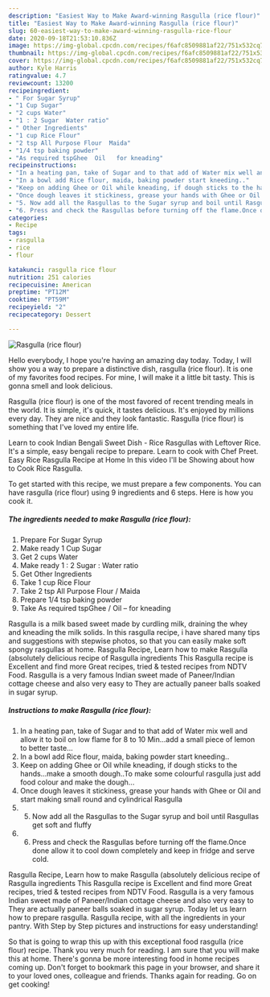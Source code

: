 ```yaml
---
description: "Easiest Way to Make Award-winning Rasgulla (rice flour)"
title: "Easiest Way to Make Award-winning Rasgulla (rice flour)"
slug: 60-easiest-way-to-make-award-winning-rasgulla-rice-flour
date: 2020-09-18T21:53:10.836Z
image: https://img-global.cpcdn.com/recipes/f6afc8509881af22/751x532cq70/rasgulla-rice-flour-recipe-main-photo.jpg
thumbnail: https://img-global.cpcdn.com/recipes/f6afc8509881af22/751x532cq70/rasgulla-rice-flour-recipe-main-photo.jpg
cover: https://img-global.cpcdn.com/recipes/f6afc8509881af22/751x532cq70/rasgulla-rice-flour-recipe-main-photo.jpg
author: Kyle Harris
ratingvalue: 4.7
reviewcount: 13200
recipeingredient:
- " For Sugar Syrup"
- "1 Cup Sugar"
- "2 cups Water"
- "1 : 2 Sugar  Water ratio"
- " Other Ingredients"
- "1 cup Rice Flour"
- "2 tsp All Purpose Flour  Maida"
- "1/4 tsp baking powder"
- "As required tspGhee  Oil   for kneading"
recipeinstructions:
- "In a heating pan, take of Sugar and to that add of Water mix well and allow it to boil on low flame for 8 to 10 Min...add a small piece of lemon to better taste..."
- "In a bowl add Rice flour, maida, baking powder start kneeding.."
- "Keep on adding Ghee or Oil while kneading, if dough sticks to the hands...make a smooth dough..To make some colourful rasgulla just add food colour and make the dough..."
- "Once dough leaves it stickiness, grease your hands with Ghee or Oil and start making small round and cylindrical Rasgulla"
- "5. Now add all the Rasgullas to the Sugar syrup and boil until Rasgullas get soft and fluffy"
- "6. Press and check the Rasgullas before turning off the flame.Once done allow it to cool down completely and keep in fridge and serve cold."
categories:
- Recipe
tags:
- rasgulla
- rice
- flour

katakunci: rasgulla rice flour 
nutrition: 251 calories
recipecuisine: American
preptime: "PT12M"
cooktime: "PT59M"
recipeyield: "2"
recipecategory: Dessert

---
```



![Rasgulla (rice flour)](https://img-global.cpcdn.com/recipes/f6afc8509881af22/751x532cq70/rasgulla-rice-flour-recipe-main-photo.jpg)

Hello everybody, I hope you're having an amazing day today. Today, I will show you a way to prepare a distinctive dish, rasgulla (rice flour). It is one of my favorites food recipes. For mine, I will make it a little bit tasty. This is gonna smell and look delicious.

Rasgulla (rice flour) is one of the most favored of recent trending meals in the world. It is simple, it's quick, it tastes delicious. It's enjoyed by millions every day. They are nice and they look fantastic. Rasgulla (rice flour) is something that I've loved my entire life.

Learn to cook Indian Bengali Sweet Dish - Rice Rasgullas with Leftover Rice. It&#39;s a simple, easy bengali recipe to prepare. Learn to cook with Chef Preet. Easy Rice Rasgulla Recipe at Home In this video I&#39;ll be Showing about how to Cook Rice Rasgulla.


To get started with this recipe, we must prepare a few components. You can have rasgulla (rice flour) using 9 ingredients and 6 steps. Here is how you cook it.

<!--inarticleads1-->

##### The ingredients needed to make Rasgulla (rice flour):

1. Prepare  For Sugar Syrup
1. Make ready 1 Cup Sugar
1. Get 2 cups Water
1. Make ready 1 : 2 Sugar : Water ratio
1. Get  Other Ingredients
1. Take 1 cup Rice Flour
1. Take 2 tsp All Purpose Flour / Maida
1. Prepare 1/4 tsp baking powder
1. Take As required tspGhee / Oil –  for kneading


Rasgulla is a milk based sweet made by curdling milk, draining the whey and kneading the milk solids. In this rasgulla recipe, i have shared many tips and suggestions with stepwise photos, so that you can easily make soft spongy rasgullas at home. Rasgulla Recipe, Learn how to make Rasgulla (absolutely delicious recipe of Rasgulla ingredients This Rasgulla recipe is Excellent and find more Great recipes, tried &amp; tested recipes from NDTV Food. Rasgulla is a very famous Indian sweet made of Paneer/Indian cottage cheese and also very easy to They are actually paneer balls soaked in sugar syrup. 

<!--inarticleads2-->

##### Instructions to make Rasgulla (rice flour):

1. In a heating pan, take of Sugar and to that add of Water mix well and allow it to boil on low flame for 8 to 10 Min...add a small piece of lemon to better taste...
1. In a bowl add Rice flour, maida, baking powder start kneeding..
1. Keep on adding Ghee or Oil while kneading, if dough sticks to the hands...make a smooth dough..To make some colourful rasgulla just add food colour and make the dough...
1. Once dough leaves it stickiness, grease your hands with Ghee or Oil and start making small round and cylindrical Rasgulla
1. 5. Now add all the Rasgullas to the Sugar syrup and boil until Rasgullas get soft and fluffy
1. 6. Press and check the Rasgullas before turning off the flame.Once done allow it to cool down completely and keep in fridge and serve cold.


Rasgulla Recipe, Learn how to make Rasgulla (absolutely delicious recipe of Rasgulla ingredients This Rasgulla recipe is Excellent and find more Great recipes, tried &amp; tested recipes from NDTV Food. Rasgulla is a very famous Indian sweet made of Paneer/Indian cottage cheese and also very easy to They are actually paneer balls soaked in sugar syrup. Today let us learn how to prepare rasgulla. Rasgulla recipe, with all the ingredients in your pantry. With Step by Step pictures and instructions for easy understanding! 

So that is going to wrap this up with this exceptional food rasgulla (rice flour) recipe. Thank you very much for reading. I am sure that you will make this at home. There's gonna be more interesting food in home recipes coming up. Don't forget to bookmark this page in your browser, and share it to your loved ones, colleague and friends. Thanks again for reading. Go on get cooking!
